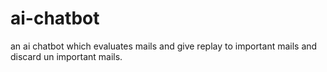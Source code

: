# ai-chatbot
an ai chatbot which evaluates mails and give replay to important mails and discard un important mails.
